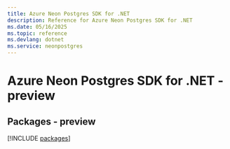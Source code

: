 ```yaml
---
title: Azure Neon Postgres SDK for .NET
description: Reference for Azure Neon Postgres SDK for .NET
ms.date: 05/16/2025
ms.topic: reference
ms.devlang: dotnet
ms.service: neonpostgres
---
```

# Azure Neon Postgres SDK for .NET - preview
## Packages - preview
[!INCLUDE [packages](neon-postgres-index.md)]